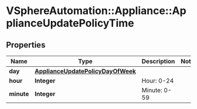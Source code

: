 # VSphereAutomation::Appliance::ApplianceUpdatePolicyTime

## Properties
Name | Type | Description | Notes
------------ | ------------- | ------------- | -------------
**day** | [**ApplianceUpdatePolicyDayOfWeek**](ApplianceUpdatePolicyDayOfWeek.md) |  | 
**hour** | **Integer** | Hour: 0-24 | 
**minute** | **Integer** | Minute: 0-59 | 


